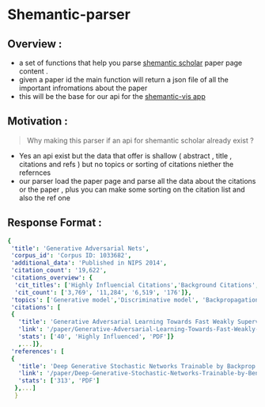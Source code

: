 # Shemantic-parser
## Overview : 
- a set of functions that help you parse [shemantic scholar](https://www.semanticscholar.org/paper/DAG-GNN%3A-DAG-Structure-Learning-with-Graph-Neural-Yu-Chen/1d6b8803f6f6b188802275210eb5d7839644a8b5) paper page content  . 
- given a paper id the main function will return a json file of all the important infromations about the paper 
- this will be the base for our api for the [shemantic-vis app](https://github.com/AnasAito/Shemantic-vis##) 
## Motivation  :
>  Why making this parser if an api for shemantic scholar already exist ? 
- Yes an api exist but the data that offer is shallow ( abstract , title , citations and refs ) 
but no topics or sorting of citations niether the refernces
- our parser load the paper page and parse all the data about the citations or the paper , plus you can make some sorting on the citation list and also the ref one 
## Response Format : 
```yaml
{ 
 'title': 'Generative Adversarial Nets',
 'corpus_id': 'Corpus ID: 1033682',
 'additional_data': 'Published in NIPS 2014',
 'citation_count': '19,622',
 'citations_overview': {
  'cit_titles': ['Highly Influencial Citations','Background Citations',' Methods Citations', ' Results Citations'],
  'cit_count': ['3,769', '11,284', '6,519', '176']},
 'topics': ['Generative model','Discriminative model', 'Backpropagation', 'Minimax',..],
 'citations': [
 {
   'title': 'Generative Adversarial Learning Towards Fast Weakly Supervised Detection',
   'link': '/paper/Generative-Adversarial-Learning-Towards-Fast-Weakly-Shen-Ji/862b9feff7c5f40736d83bbf10abe32c2702c490',
   'stats': ['40', 'Highly Influenced', 'PDF']}
   ,...]},
 'references': [
 { 
   'title': 'Deep Generative Stochastic Networks Trainable by Backprop',
   'link': '/paper/Deep-Generative-Stochastic-Networks-Trainable-by-Bengio-Thibodeau-Laufer/5ffa8bf1bf3e39227be28de4ff6915d3b21eb52d',
   'stats': ['313', 'PDF']
  },...]
  }
```

